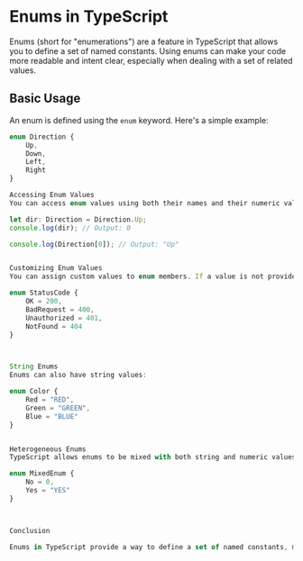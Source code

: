 # Enums in TypeScript

Enums (short for "enumerations") are a feature in TypeScript that allows you to define a set of named constants. Using enums can make your code more readable and intent clear, especially when dealing with a set of related values.

## Basic Usage

An enum is defined using the `enum` keyword. Here's a simple example:

```typescript
enum Direction {
    Up,
    Down,
    Left,
    Right
}

Accessing Enum Values
You can access enum values using both their names and their numeric values:

let dir: Direction = Direction.Up;
console.log(dir); // Output: 0

console.log(Direction[0]); // Output: "Up"


Customizing Enum Values
You can assign custom values to enum members. If a value is not provided, it will auto-increment from the previous member:

enum StatusCode {
    OK = 200,
    BadRequest = 400,
    Unauthorized = 401,
    NotFound = 404
}



String Enums
Enums can also have string values:

enum Color {
    Red = "RED",
    Green = "GREEN",
    Blue = "BLUE"
}


Heterogeneous Enums
TypeScript allows enums to be mixed with both string and numeric values, though this is not commonly used:

enum MixedEnum {
    No = 0,
    Yes = "YES"
}



Conclusion

Enums in TypeScript provide a way to define a set of named constants, making the code more readable and maintainable. Whether using numeric, string, or heterogeneous enums, they offer flexibility and clarity in representing related values.
```
